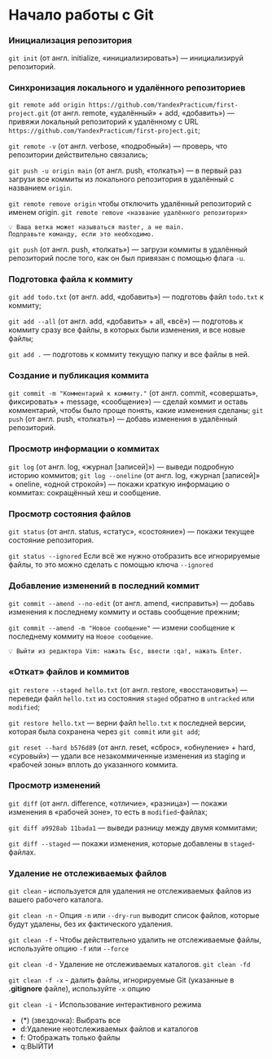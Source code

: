 # Начало работы с Git

### Инициализация репозитория

`git init` (от англ. initialize, «инициализировать») — инициализируй репозиторий.

### Синхронизация локального и удалённого репозиториев

`git remote add origin https://github.com/YandexPracticum/first-project.git` (от англ. remote, «удалённый» + add, «добавить») — привяжи локальный репозиторий к удалённому с URL `https://github.com/YandexPracticum/first-project.git`;

`git remote -v` (от англ. verbose, «подробный») — проверь, что репозитории действительно связались;

`git push -u origin main` (от англ. push, «толкать») — в первый раз загрузи все коммиты из локального репозитория в удалённый с названием `origin`.

`git remote remove origin` чтобы отключить удалённый репозиторий с именем origin. `git remote remove <название удалённого репозитория>`

```text
💡 Ваша ветка может называться master, а не main. 
Подправьте команду, если это необходимо.
```

`git push` (от англ. push, «толкать») — загрузи коммиты в удалённый репозиторий после того, как он был привязан с помощью флага `-u`.

### Подготовка файла к коммиту

`git add todo.txt` (от англ. add, «добавить») — подготовь файл `todo.txt` к коммиту;

`git add --all` (от англ. add, «добавить» + all, «всё») — подготовь к коммиту сразу все файлы, в которых были изменения, и все новые файлы;

`git add .` — подготовь к коммиту текущую папку и все файлы в ней.

### Создание и публикация коммита

`git commit -m "Комментарий к коммиту."` (от англ. commit, «совершать», фиксировать» + message, «сообщение») — сделай коммит и оставь комментарий, чтобы было проще понять, какие изменения сделаны;
`git push` (от англ. push, «толкать») — добавь изменения в удалённый репозиторий.

### Просмотр информации о коммитах

`git log` (от англ. log, «журнал [записей]») — выведи подробную историю коммитов;
`git log --oneline` (от англ. log, «журнал [записей]» + oneline, «одной строкой») — покажи краткую информацию о коммитах: сокращённый хеш и сообщение.

### Просмотр состояния файлов

`git status` (от англ. status, «статус», «состояние») — покажи текущее состояние репозитория.

`git status --ignored` Если всё же нужно отобразить все игнорируемые файлы, то это можно сделать с помощью ключа `--ignored`

### Добавление изменений в последний коммит

`git commit --amend --no-edit` (от англ. amend, «исправить») — добавь изменения к последнему коммиту и оставь сообщение прежним;

`git commit --amend -m "Новое сообщение"` — измени сообщение к последнему коммиту на `Новое сообщение`.

```text
💡 Выйти из редактора Vim: нажать Esc, ввести :qa!, нажать Enter.
```

### «Откат» файлов и коммитов

`git restore --staged hello.txt` (от англ. restore, «восстановить») — переведи файл `hello.txt` из состояния `staged` обратно в `untracked` или `modified`;

`git restore hello.txt` — верни файл `hello.txt` к последней версии, которая была сохранена через `git commit` или `git add`;

`git reset --hard b576d89` (от англ. reset, «сброс», «обнуление» + hard, «суровый») — удали все незакоммиченные изменения из staging и «рабочей зоны» вплоть до указанного коммита.

### Просмотр изменений

`git diff` (от англ. difference, «отличие», «разница») — покажи изменения в «рабочей зоне», то есть в `modified`-файлах;

`git diff a9928ab 11bada1` — выведи разницу между двумя коммитами;

`git diff --staged` — покажи изменения, которые добавлены в `staged`-файлах.

### Удаление не отслеживаемых файлов

`git clean` - используется для удаления не отслеживаемых файлов из вашего рабочего каталога.

`git clean -n` - Опция `-n` или `--dry-run` выводит список файлов, которые будут удалены, без их фактического удаления. 

`git clean -f` - Чтобы действительно удалить не отслеживаемые файлы, используйте опцию `-f` или `--force`

`git clean -d` - Удаление не отслеживаемых каталогов. `git clean -fd`

`git clean -f -x` - далить файлы, игнорируемые Git (указанные в **.gitignore** файле), используйте `-x` опцию

`git clean -i` - Использование интерактивного режима 
- (*) (звездочка): Выбрать все 
- d:Удаление неотслеживаемых файлов и каталогов 
- f: Отображать только файлы 
- q:ВЫЙТИ 
